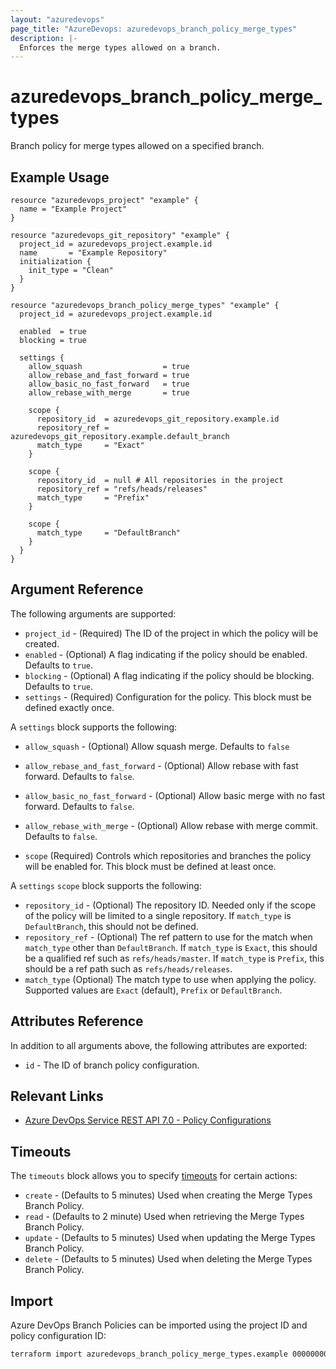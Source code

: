 ```yaml
---
layout: "azuredevops"
page_title: "AzureDevops: azuredevops_branch_policy_merge_types"
description: |-
  Enforces the merge types allowed on a branch.
---
```


# azuredevops_branch_policy_merge_types

Branch policy for merge types allowed on a specified branch.

## Example Usage

```hcl
resource "azuredevops_project" "example" {
  name = "Example Project"
}

resource "azuredevops_git_repository" "example" {
  project_id = azuredevops_project.example.id
  name       = "Example Repository"
  initialization {
    init_type = "Clean"
  }
}

resource "azuredevops_branch_policy_merge_types" "example" {
  project_id = azuredevops_project.example.id

  enabled  = true
  blocking = true

  settings {
    allow_squash                  = true
    allow_rebase_and_fast_forward = true
    allow_basic_no_fast_forward   = true
    allow_rebase_with_merge       = true

    scope {
      repository_id  = azuredevops_git_repository.example.id
      repository_ref = azuredevops_git_repository.example.default_branch
      match_type     = "Exact"
    }

    scope {
      repository_id  = null # All repositories in the project
      repository_ref = "refs/heads/releases"
      match_type     = "Prefix"
    }
    
    scope {
      match_type     = "DefaultBranch"
    }
  }
}
```

## Argument Reference

The following arguments are supported:

- `project_id` - (Required) The ID of the project in which the policy will be created.
- `enabled` - (Optional) A flag indicating if the policy should be enabled. Defaults to `true`.
- `blocking` - (Optional) A flag indicating if the policy should be blocking. Defaults to `true`.
- `settings` - (Required) Configuration for the policy. This block must be defined exactly once.

A `settings` block supports the following:

- `allow_squash` - (Optional) Allow squash merge. Defaults to `false`
- `allow_rebase_and_fast_forward` - (Optional) Allow rebase with fast forward. Defaults to `false`.
- `allow_basic_no_fast_forward` - (Optional) Allow basic merge with no fast forward. Defaults to `false`.
- `allow_rebase_with_merge` - (Optional) Allow rebase with merge commit. Defaults to `false`.

- `scope` (Required) Controls which repositories and branches the policy will be enabled for. This block must be defined at least once.

A `settings` `scope` block supports the following:

- `repository_id` - (Optional) The repository ID. Needed only if the scope of the policy will be limited to a single repository. If `match_type` is `DefaultBranch`, this should not be defined.
- `repository_ref` - (Optional) The ref pattern to use for the match when `match_type` other than `DefaultBranch`. If `match_type` is `Exact`, this should be a qualified ref such as `refs/heads/master`. If `match_type` is `Prefix`, this should be a ref path such as `refs/heads/releases`.
- `match_type` (Optional) The match type to use when applying the policy. Supported values are `Exact` (default), `Prefix` or `DefaultBranch`.

## Attributes Reference

In addition to all arguments above, the following attributes are exported:

- `id` - The ID of branch policy configuration.

## Relevant Links

- [Azure DevOps Service REST API 7.0 - Policy Configurations](https://docs.microsoft.com/en-us/rest/api/azure/devops/policy/configurations/create?view=azure-devops-rest-7.0)

## Timeouts

The `timeouts` block allows you to specify [timeouts](https://developer.hashicorp.com/terraform/language/resources/syntax#operation-timeouts) for certain actions:

* `create` - (Defaults to 5 minutes) Used when creating the Merge Types Branch Policy.
* `read` - (Defaults to 2 minute) Used when retrieving the Merge Types Branch Policy.
* `update` - (Defaults to 5 minutes) Used when updating the Merge Types Branch Policy.
* `delete` - (Defaults to 5 minutes) Used when deleting the Merge Types Branch Policy.

## Import

Azure DevOps Branch Policies can be imported using the project ID and policy configuration ID:

```sh
terraform import azuredevops_branch_policy_merge_types.example 00000000-0000-0000-0000-000000000000/0
```
